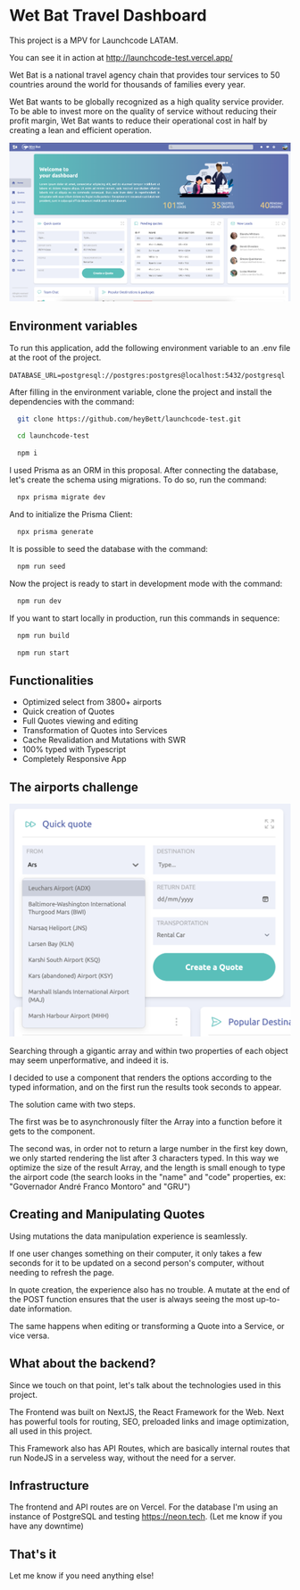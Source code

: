 # Wet Bat Travel Dashboard

This project is a MPV for Launchcode LATAM.

You can see it in action at http://launchcode-test.vercel.app/

Wet Bat is a national travel agency chain that provides tour services to 50 countries around the world for thousands of families every year.

Wet Bat wants to be globally recognized as a high quality service provider. To be able to invest more on the quality of service without reducing their profit margin, Wet Bat wants to reduce their operational cost in half by creating a lean and efficient operation.

![Screenshot](https://raw.githubusercontent.com/heyBett/launchcode-test/master/public/images/documentation/screenshot.png)

## Environment variables

To run this application, add the following environment variable to an .env file at the root of the project.

`DATABASE_URL=postgresql://postgres:postgres@localhost:5432/postgresql`

After filling in the environment variable, clone the project and install the dependencies with the command:

```bash
  git clone https://github.com/heyBett/launchcode-test.git
```

```bash
  cd launchcode-test
```

```bash
  npm i
```

I used Prisma as an ORM in this proposal. After connecting the database, let's create the schema using migrations. To do so, run the command:

```bash
  npx prisma migrate dev
```

And to initialize the Prisma Client:

```bash
  npx prisma generate
```

It is possible to seed the database with the command:

```bash
  npm run seed
```

Now the project is ready to start in development mode with the command:

```bash
  npm run dev
```

If you want to start locally in production, run this commands in sequence:

```bash
  npm run build
```

```bash
  npm run start
```

## Functionalities

- Optimized select from 3800+ airports
- Quick creation of Quotes
- Full Quotes viewing and editing
- Transformation of Quotes into Services
- Cache Revalidation and Mutations with SWR
- 100% typed with Typescript
- Completely Responsive App

## The airports challenge

![Airports Dropdown](https://raw.githubusercontent.com/heyBett/launchcode-test/master/public/images/documentation/airports.png)

Searching through a gigantic array and within two properties of each object may seem unperformative, and indeed it is.

I decided to use a component that renders the options according to the typed information, and on the first run the results took seconds to appear.

The solution came with two steps.

The first was be to asynchronously filter the Array into a function before it gets to the component.

The second was, in order not to return a large number in the first key down, we only started rendering the list after 3 characters typed. In this way we optimize the size of the result Array, and the length is small enough to type the airport code (the search looks in the "name" and "code" properties, ex: "Governador André Franco Montoro" and "GRU")

## Creating and Manipulating Quotes

Using mutations the data manipulation experience is seamlessly.

If one user changes something on their computer, it only takes a few seconds for it to be updated on a second person's computer, without needing to refresh the page.

In quote creation, the experience also has no trouble. A mutate at the end of the POST function ensures that the user is always seeing the most up-to-date information.

The same happens when editing or transforming a Quote into a Service, or vice versa.

## What about the backend?

Since we touch on that point, let's talk about the technologies used in this project.

The Frontend was built on NextJS, the React Framework for the Web. Next has powerful tools for routing, SEO, preloaded links and image optimization, all used in this project.

This Framework also has API Routes, which are basically internal routes that run NodeJS in a serveless way, without the need for a server.

## Infrastructure

The frontend and API routes are on Vercel. For the database I'm using an instance of PostgreSQL and testing https://neon.tech. (Let me know if you have any downtime)

## That's it

Let me know if you need anything else!
